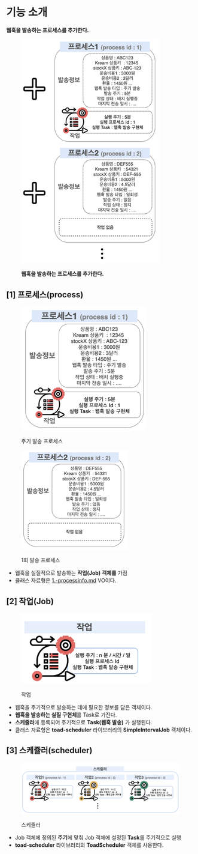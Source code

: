 # 기능 소개

**웹훅을 발송하는 프로세스를 추가한다.**

<figure><img src="../../../../.gitbook/assets/image (5).png" alt="" width="370"><figcaption><p><strong>웹훅을 발송하는 프로세스를 추가한다.</strong></p></figcaption></figure>

&#x20;

## \[1] 프로세스(process)

<figure><img src="../../../../.gitbook/assets/image (15).png" alt="" width="334"><figcaption><p>주기 발송 프로세스</p></figcaption></figure>

<figure><img src="../../../../.gitbook/assets/image (17).png" alt="" width="284"><figcaption><p>1회 발송 프로세스</p></figcaption></figure>

* 웹훅을 실질적으로 발송하는 **작업(Job) 객체를** 가짐
* 클래스 자료형은 [1.-processinfo.md](<../../undefined/(1) VO 설계 및 설계도 작성/3./1.-processinfo.md> "mention") VO이다.&#x20;

## \[2] 작업(Job)

<figure><img src="../../../../.gitbook/assets/image (2) (2).png" alt="" width="347"><figcaption><p>작업</p></figcaption></figure>

* 웹훅을 주기적으로 발송하는 데에 필요한 정보를 담은 객체이다.
* **웹훅을 발송하는 실질 구현체**를 Task로 가진다.
* **스케줄러**에 등록되어 주기적으로 **Task(웹훅 발송)** 가 실행된다.
* 클래스 자료형은 **toad-scheduler** 라이브러리의 **SimpleIntervalJob** 객체이다.

## \[3] 스케쥴러(scheduler)

<figure><img src="../../../../.gitbook/assets/image (3) (1).png" alt=""><figcaption><p>스케줄러</p></figcaption></figure>

* Job 객체에 정의된 **주기**에 맞춰 Job 객체에 설정된 **Task**를 주기적으로 실행
* **toad-scheduler** 라이브러리의 **ToadScheduler** 객체를 사용한다.

